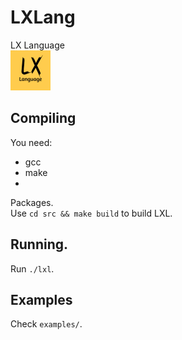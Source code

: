 # LXLang
LX Language<br/>
<img src="LXL.png" alt="LXL Logo" width="64"/>

## Compiling
You need:
* gcc
* make
* 
Packages.<br/>
Use `cd src && make build` to build LXL.

## Running.
Run `./lxl`.

## Examples
Check `examples/`.
